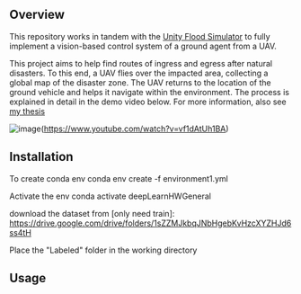 
## Overview


This repository works in tandem with the [Unity Flood Simulator](https://github.com/memeQueenPaulaDeen/UnityFloodSimulator) to fully implement a vision-based control system of a ground agent from a UAV.

This project aims to help find routes of ingress and egress after natural disasters. To this end, a UAV flies over the impacted area, collecting a global map of the disaster zone. The UAV returns to the location of the ground vehicle and helps it navigate within the environment. The process is explained in detail in the demo video below. For more information, also see [my thesis](https://vtechworks.lib.vt.edu/handle/10919/5534/browse?type=author&value=Wood%2C+Sami+Warren)

![image](https://user-images.githubusercontent.com/24756984/179283155-6de1eb02-fe18-46b7-ab03-f60a509887f3.png)(https://www.youtube.com/watch?v=vf1dAtUh1BA)



## Installation


To create conda env
conda env create -f environment1.yml

Activate the env
conda activate deepLearnHWGeneral

download the dataset from [only need train]:
https://drive.google.com/drive/folders/1sZZMJkbqJNbHgebKvHzcXYZHJd6ss4tH

Place the "Labeled" folder in the working directory


## Usage
